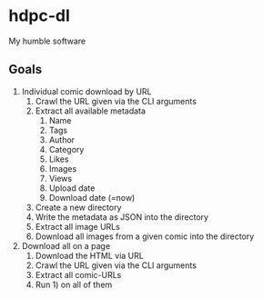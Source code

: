 # hdpc-dl

My humble software

## Goals

1. Individual comic download by URL
   1. Crawl the URL given via the CLI arguments
   2. Extract all available metadata
      1. Name
      1. Tags
      1. Author
      1. Category
      1. Likes
      1. Images
      1. Views
      1. Upload date
      1. Download date (=now)
   3. Create a new directory
   4. Write the metadata as JSON into the directory
   5. Extract all image URLs
   6. Download all images from a given comic into the directory
2. Download all on a page
   1. Download the HTML via URL
   2. Crawl the URL given via the CLI arguments
   3. Extract all comic-URLs
   4. Run 1) on all of them
